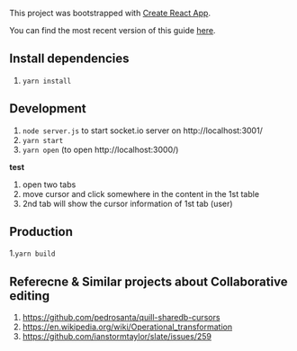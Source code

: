 This project was bootstrapped with [Create React App](https://github.com/facebookincubator/create-react-app).

You can find the most recent version of this guide [here](https://github.com/facebookincubator/create-react-app/blob/master/packages/react-scripts/template/README.md).

## Install dependencies

1. `yarn install`

## Development

1. `node server.js` to start socket.io server on http://localhost:3001/
2. `yarn start`
3. `yarn open` (to open http://localhost:3000/)

**test**
1. open two tabs
2. move cursor and click somewhere in the content in the 1st table
3. 2nd tab will show the cursor information of 1st tab (user)

## Production

1.`yarn build`

## Referecne & Similar projects about Collaborative editing

1. https://github.com/pedrosanta/quill-sharedb-cursors
2. https://en.wikipedia.org/wiki/Operational_transformation
3. https://github.com/ianstormtaylor/slate/issues/259

